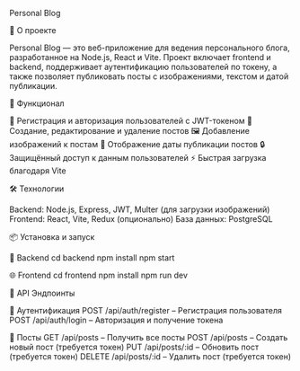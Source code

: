 Personal Blog

📝 О проекте

Personal Blog — это веб-приложение для ведения персонального блога, разработанное на Node.js, React и Vite. Проект включает frontend и backend, поддерживает аутентификацию пользователей по токену, а также позволяет публиковать посты с изображениями, текстом и датой публикации.

🚀 Функционал

📌 Регистрация и авторизация пользователей с JWT-токеном
📝 Создание, редактирование и удаление постов
🖼 Добавление изображений к постам
📅 Отображение даты публикации постов
🔒 Защищённый доступ к данным пользователей
⚡ Быстрая загрузка благодаря Vite

🛠️ Технологии

Backend: Node.js, Express, JWT, Multer (для загрузки изображений)
Frontend: React, Vite, Redux (опционально)
База данных: PostgreSQL

📦 Установка и запуск

🔧 Backend
cd backend
npm install
npm start

🌐 Frontend
cd frontend
npm install
npm run dev

📌 API Эндпоинты

📍 Аутентификация
POST /api/auth/register – Регистрация пользователя
POST /api/auth/login – Авторизация и получение токена

📍 Посты
GET /api/posts – Получить все посты
POST /api/posts – Создать новый пост (требуется токен)
PUT /api/posts/:id – Обновить пост (требуется токен)
DELETE /api/posts/:id – Удалить пост (требуется токен)
